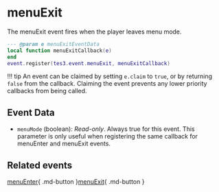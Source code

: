# menuExit
<div class="search_terms" style="display: none">menuexit</div>

<!---
	This file is autogenerated. Do not edit this file manually. Your changes will be ignored.
	More information: https://github.com/MWSE/MWSE/tree/master/docs
-->

The menuExit event fires when the player leaves menu mode.

```lua
--- @param e menuExitEventData
local function menuExitCallback(e)
end
event.register(tes3.event.menuExit, menuExitCallback)
```

!!! tip
	An event can be claimed by setting `e.claim` to `true`, or by returning `false` from the callback. Claiming the event prevents any lower priority callbacks from being called.

## Event Data

* `menuMode` (boolean): *Read-only*. Always true for this event. This parameter is only useful when registering the same callback for menuEnter and menuExit events.


## Related events

[menuEnter](./menuEnter.md){ .md-button }[menuExit](./menuExit.md){ .md-button }

